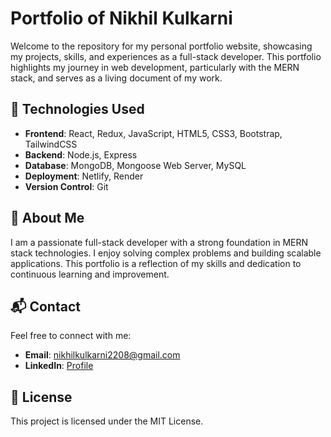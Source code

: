 # Portfolio of Nikhil Kulkarni

Welcome to the repository for my personal portfolio website, showcasing my projects, skills, and experiences as a full-stack developer. This portfolio highlights my journey in web development, particularly with the MERN stack, and serves as a living document of my work.

## 🚀 Technologies Used

- **Frontend**: React, Redux, JavaScript, HTML5, CSS3, Bootstrap, TailwindCSS
- **Backend**: Node.js, Express
- **Database**: MongoDB, Mongoose Web Server, MySQL
- **Deployment**: Netlify, Render
- **Version Control**: Git

## 📄 About Me

I am a passionate full-stack developer with a strong foundation in MERN stack technologies. I enjoy solving complex problems and building scalable applications. This portfolio is a reflection of my skills and dedication to continuous learning and improvement.

## 📬 Contact

Feel free to connect with me:

- **Email**: [nikhilkulkarni2208@gmail.com](mailto:nikhilkulkarni2208@gmail.com)
- **LinkedIn**: [Profile](https://www.linkedin.com/in/nikhil45)

## 📝 License

This project is licensed under the MIT License.
